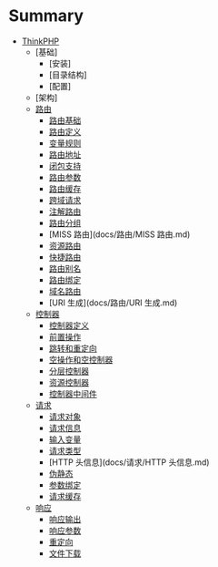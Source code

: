 # Summary

* [ThinkPHP](README.md)
    * [基础]
        * [安装]
        * [目录结构]
        * [配置]
    * [架构]
    * [路由](docs/路由.md)
        * [路由基础](docs/路由/路由基础.md)
        * [路由定义](docs/路由/路由定义.md)
        * [变量规则](docs/路由/变量规则.md)
        * [路由地址](docs/路由/路由地址.md)
        * [闭包支持](docs/路由/闭包支持.md)
        * [路由参数](docs/路由/路由参数.md)
        * [路由缓存](docs/路由/路由缓存.md)
        * [跨域请求](docs/路由/跨域请求.md)
        * [注解路由](docs/路由/注解路由.md)
        * [路由分组](docs/路由/路由分组.md)
        * [MISS 路由](docs/路由/MISS 路由.md)
        * [资源路由](docs/路由/资源路由.md)
        * [快捷路由](docs/路由/快捷路由.md)
        * [路由别名](docs/路由/路由别名.md)
        * [路由绑定](docs/路由/路由绑定.md)
        * [域名路由](docs/路由/域名路由.md)
        * [URI 生成](docs/路由/URI 生成.md)
    * [控制器](docs/控制器.md)
        * [控制器定义](docs/控制器/控制器定义.md)
        * [前置操作](docs/控制器/前置操作.md)
        * [跳转和重定向](docs/控制器/跳转和重定向.md)
        * [空操作和空控制器](docs/控制器/空操作和空控制器.md)
        * [分层控制器](docs/控制器/分层控制器.md)
        * [资源控制器](docs/控制器/资源控制器.md)
        * [控制器中间件](docs/控制器/控制器中间件.md)
    * [请求](docs/请求.md)
        * [请求对象](docs/请求/请求对象.md)
        * [请求信息](docs/请求/请求信息.md)
        * [输入变量](docs/请求/输入变量.md)
        * [请求类型](docs/请求/请求类型.md)
        * [HTTP 头信息](docs/请求/HTTP 头信息.md)
        * [伪静态](docs/请求/伪静态.md)
        * [参数绑定](docs/请求/参数绑定.md)
        * [请求缓存](docs/请求/请求缓存.md)
    * [响应](docs/响应.md)
        * [响应输出](docs/响应/响应输出.md)
        * [响应参数](docs/响应/响应参数.md)
        * [重定向](docs/响应/重定向.md)
        * [文件下载](docs/响应/文件下载.md)

